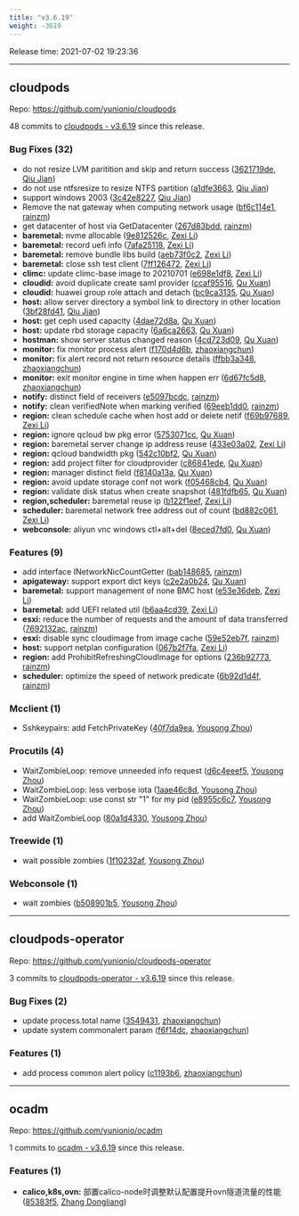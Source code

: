 ```yaml
---
title: "v3.6.19"
weight: -3619
---
```


Release time: 2021-07-02 19:23:36

---
## cloudpods

Repo: https://github.com/yunionio/cloudpods

48 commits to [cloudpods - v3.6.19] since this release.

### Bug Fixes (32)
- do not resize LVM paritition and skip and return success ([3621719de](https://github.com/yunionio/cloudpods/commit/3621719dee9e9028f249e963ecd87b3cbf9b98e5), [Qiu Jian](mailto:qiujian@yunionyun.com))
- do not use ntfsresize to resize NTFS partition ([a1dfe3663](https://github.com/yunionio/cloudpods/commit/a1dfe36637975df89f9477336f977d70bc9d7202), [Qiu Jian](mailto:qiujian@yunionyun.com))
- support windows 2003 ([3c42e8227](https://github.com/yunionio/cloudpods/commit/3c42e82278d46a47c2f89fe637d8c6b294678293), [Qiu Jian](mailto:qiujian@yunionyun.com))
- Remove the nat gateway when computing network usage ([bf6c114e1](https://github.com/yunionio/cloudpods/commit/bf6c114e1d7e12f0f289cfa3460177d46bb6573a), [rainzm](mailto:mjoycarry@gmail.com))
- get datacenter of host via GetDatacenter ([267d83bdd](https://github.com/yunionio/cloudpods/commit/267d83bdde0ca12b5950706bb1afb042d1554848), [rainzm](mailto:mjoycarry@gmail.com))
- **baremetal:** nvme allocable ([9e812526c](https://github.com/yunionio/cloudpods/commit/9e812526c054726e8a704a4175d4eece577f24bd), [Zexi Li](mailto:zexi.li@qq.com))
- **baremetal:** record uefi info ([7afa25118](https://github.com/yunionio/cloudpods/commit/7afa251185d2055fce2373fcef329728012219cd), [Zexi Li](mailto:zexi.li@qq.com))
- **baremetal:** remove bundle libs build ([aeb73f0c2](https://github.com/yunionio/cloudpods/commit/aeb73f0c265f913716be303cf82932ea9a3d1ea5), [Zexi Li](mailto:zexi.li@qq.com))
- **baremetal:** close ssh test client ([7ff126472](https://github.com/yunionio/cloudpods/commit/7ff1264724ded9997284fb4ee0a1ee98b400b911), [Zexi Li](mailto:zexi.li@qq.com))
- **climc:** update climc-base image to 20210701 ([e698e1df8](https://github.com/yunionio/cloudpods/commit/e698e1df898393c3f2cb4f7624ef042b8a72db1e), [Zexi Li](mailto:zexi.li@qq.com))
- **cloudid:** avoid duplicate create saml provider ([ccaf95516](https://github.com/yunionio/cloudpods/commit/ccaf955162c6ba46dfbb5accb81253f94892e755), [Qu Xuan](mailto:quxuan@yunionyun.com))
- **cloudid:** huawei group role attach and detach ([bc9ca3135](https://github.com/yunionio/cloudpods/commit/bc9ca31351f99b92a9db0c51c5c810a9108724fb), [Qu Xuan](mailto:quxuan@yunionyun.com))
- **host:** allow server directory a symbol link to directory in other location ([3bf28fd41](https://github.com/yunionio/cloudpods/commit/3bf28fd41bc69cc2c4bb582a1980aa084ff5db90), [Qiu Jian](mailto:qiujian@yunionyun.com))
- **host:** get ceph used capacity ([4dae72d8a](https://github.com/yunionio/cloudpods/commit/4dae72d8abf280702545c66f20c935a1e61c37e2), [Qu Xuan](mailto:quxuan@yunionyun.com))
- **host:** update rbd storage capacity ([6a6ca2663](https://github.com/yunionio/cloudpods/commit/6a6ca266332c91d43c7e4d3492ce82db07ede30d), [Qu Xuan](mailto:quxuan@yunionyun.com))
- **hostman:** show server status changed reason ([4cd723d09](https://github.com/yunionio/cloudpods/commit/4cd723d09655302212e8370c7c4693c2467eff55), [Qu Xuan](mailto:quxuan@yunionyun.com))
- **monitor:** fix monitor process alert ([f170d4d6b](https://github.com/yunionio/cloudpods/commit/f170d4d6b69afb635b6520a1a15a99a65a265b70), [zhaoxiangchun](mailto:1422928955@qq.com))
- **monitor:** fix alert record not return resource details ([ffbb3a348](https://github.com/yunionio/cloudpods/commit/ffbb3a348f05681bcbb7456e332e8da2d87fb94f), [zhaoxiangchun](mailto:1422928955@qq.com))
- **monitor:** exit monitor engine in time when happen err ([6d67fc5d8](https://github.com/yunionio/cloudpods/commit/6d67fc5d80f5129877a947c855aead737bb2cde9), [zhaoxiangchun](mailto:1422928955@qq.com))
- **notify:** distinct field of receivers ([e5097bcdc](https://github.com/yunionio/cloudpods/commit/e5097bcdcf861c2518e49cae477f96bcc28f1b52), [rainzm](mailto:mjoycarry@gmail.com))
- **notify:** clean verifiedNote when marking verified ([69eeb1dd0](https://github.com/yunionio/cloudpods/commit/69eeb1dd0109a36448b3d51fb7decec7639a5216), [rainzm](mailto:mjoycarry@gmail.com))
- **region:** clean schedule cache when host add or delete netif ([f69b97689](https://github.com/yunionio/cloudpods/commit/f69b97689a8d804f43692796d75ba07f96f61040), [Zexi Li](mailto:zexi.li@qq.com))
- **region:** ignore qcloud bw pkg error ([5753071cc](https://github.com/yunionio/cloudpods/commit/5753071cc6e360e7e2fe94ff2512ec28c5cc0048), [Qu Xuan](mailto:quxuan@yunionyun.com))
- **region:** baremetal server change ip address reuse ([433e03a02](https://github.com/yunionio/cloudpods/commit/433e03a02a9071ec8c96197df26ee94af655eeab), [Zexi Li](mailto:zexi.li@qq.com))
- **region:** qcloud bandwidth pkg ([542c10bf2](https://github.com/yunionio/cloudpods/commit/542c10bf25365daf55e056bca4e9107325a7013c), [Qu Xuan](mailto:quxuan@yunionyun.com))
- **region:** add project filter for cloudprovider ([c86841ede](https://github.com/yunionio/cloudpods/commit/c86841ede09b8008bcf76ec665449424e3b3ac3d), [Qu Xuan](mailto:quxuan@yunionyun.com))
- **region:** manager distinct field ([f8140a13a](https://github.com/yunionio/cloudpods/commit/f8140a13a55be8df3a0178fedfc095ebfc6c9211), [Qu Xuan](mailto:quxuan@yunionyun.com))
- **region:** avoid update storage conf not work ([f05468cb4](https://github.com/yunionio/cloudpods/commit/f05468cb4bffea275259b07e6efbb2140bb28e75), [Qu Xuan](mailto:quxuan@yunionyun.com))
- **region:** validate disk status when create snapshot ([481fdfb65](https://github.com/yunionio/cloudpods/commit/481fdfb6568ff0ac7af249b3bd74e8f73118754e), [Qu Xuan](mailto:quxuan@yunionyun.com))
- **region,scheduler:** baremetal reuse ip ([b122f1eef](https://github.com/yunionio/cloudpods/commit/b122f1eef4617b8547fa030208e74cea2d2478af), [Zexi Li](mailto:zexi.li@qq.com))
- **scheduler:** baremetal network free address out of count ([bd882c061](https://github.com/yunionio/cloudpods/commit/bd882c061093ad24779593d8ec54dfae1d8aff9c), [Zexi Li](mailto:zexi.li@qq.com))
- **webconsole:** aliyun vnc windows ctl+alt+del ([8eced7fd0](https://github.com/yunionio/cloudpods/commit/8eced7fd02478ce09c242560856e69dd8ac6e327), [Qu Xuan](mailto:quxuan@yunionyun.com))

### Features (9)
- add interface INetworkNicCountGetter ([bab148685](https://github.com/yunionio/cloudpods/commit/bab148685aebdc20dd88ed37f7f4e59370cfd726), [rainzm](mailto:mjoycarry@gmail.com))
- **apigateway:** support export dict keys ([c2e2a0b24](https://github.com/yunionio/cloudpods/commit/c2e2a0b24649cac53481f90a0dae489e5c3d472b), [Qu Xuan](mailto:quxuan@yunionyun.com))
- **baremetal:** support management of none BMC host ([e53e36deb](https://github.com/yunionio/cloudpods/commit/e53e36debfd5b4b49d5f02ad72c40198cb290a24), [Zexi Li](mailto:zexi.li@qq.com))
- **baremetal:** add UEFI related util ([b6aa4cd39](https://github.com/yunionio/cloudpods/commit/b6aa4cd39a05b54c39f6f7cd5fb214f63b2dbf24), [Zexi Li](mailto:zexi.li@qq.com))
- **esxi:** reduce the number of requests and the amount of data transferred ([7692132ac](https://github.com/yunionio/cloudpods/commit/7692132acf62a567a3f5c9049bc0519d40affa70), [rainzm](mailto:mjoycarry@gmail.com))
- **esxi:** disable sync cloudimage from image cache ([59e52eb7f](https://github.com/yunionio/cloudpods/commit/59e52eb7f10c7f2886357ecabb3d286192b35eea), [rainzm](mailto:mjoycarry@gmail.com))
- **host:** support netplan configuration ([067b2f7fa](https://github.com/yunionio/cloudpods/commit/067b2f7fa0b08a364ffcd8e0c6515ee222f03887), [Zexi Li](mailto:zexi.li@qq.com))
- **region:** add ProhibitRefreshingCloudImage for options ([236b92773](https://github.com/yunionio/cloudpods/commit/236b92773514f0e7889366783b6dca56deb5964c), [rainzm](mailto:mjoycarry@gmail.com))
- **scheduler:** optimize the speed of network predicate ([6b92d1d4f](https://github.com/yunionio/cloudpods/commit/6b92d1d4f0867da6769396e8b0bc592f2fcd64b0), [rainzm](mailto:mjoycarry@gmail.com))

### Mcclient (1)
- Sshkeypairs: add FetchPrivateKey ([40f7da9ea](https://github.com/yunionio/cloudpods/commit/40f7da9ea147433b692710a10c85e4f1a150bc3b), [Yousong Zhou](mailto:zhouyousong@yunionyun.com))

### Procutils (4)
- WaitZombieLoop: remove unneeded info request ([d6c4eeef5](https://github.com/yunionio/cloudpods/commit/d6c4eeef59e712658171dfc62880a978e8f89a6f), [Yousong Zhou](mailto:zhouyousong@yunionyun.com))
- WaitZombieLoop: less verbose iota ([1aae46c8d](https://github.com/yunionio/cloudpods/commit/1aae46c8dfb9a4fd9f55061f7274839f7bfff9e9), [Yousong Zhou](mailto:zhouyousong@yunionyun.com))
- WaitZombieLoop: use const str "1" for my pid ([e8955c6c7](https://github.com/yunionio/cloudpods/commit/e8955c6c7cb28510f6b78cdf8a6c791fe1825efd), [Yousong Zhou](mailto:zhouyousong@yunionyun.com))
- add WaitZombieLoop ([80a1d4330](https://github.com/yunionio/cloudpods/commit/80a1d4330271831db1e86a026b2762069fb9d8fe), [Yousong Zhou](mailto:zhouyousong@yunionyun.com))

### Treewide (1)
- wait possible zombies ([1f10232af](https://github.com/yunionio/cloudpods/commit/1f10232af001290e4fe831685a37c3dc923bdd54), [Yousong Zhou](mailto:zhouyousong@yunionyun.com))

### Webconsole (1)
- wait zombies ([b508901b5](https://github.com/yunionio/cloudpods/commit/b508901b53f4696834c34dc76cc3c134e868b0f4), [Yousong Zhou](mailto:zhouyousong@yunionyun.com))

[cloudpods - v3.6.19]: https://github.com/yunionio/cloudpods/compare/v3.6.18...v3.6.19
---
## cloudpods-operator

Repo: https://github.com/yunionio/cloudpods-operator

3 commits to [cloudpods-operator - v3.6.19] since this release.

### Bug Fixes (2)
- update process.total name ([3549431](https://github.com/yunionio/cloudpods-operator/commit/354943138021d2527b00fde4cb0aa2ab3d610a60), [zhaoxiangchun](mailto:1422928955@qq.com))
- update system commonalert param ([f6f14dc](https://github.com/yunionio/cloudpods-operator/commit/f6f14dcc34b3d6e791139c562333a5261f805e03), [zhaoxiangchun](mailto:1422928955@qq.com))

### Features (1)
- add process common alert policy ([c1193b6](https://github.com/yunionio/cloudpods-operator/commit/c1193b607acd1e2f3eaaf0e55f93efc8eb2bbaac), [zhaoxiangchun](mailto:1422928955@qq.com))

[cloudpods-operator - v3.6.19]: https://github.com/yunionio/cloudpods-operator/compare/v3.6.18...v3.6.19
---
## ocadm

Repo: https://github.com/yunionio/ocadm

1 commits to [ocadm - v3.6.19] since this release.

### Features (1)
- **calico,k8s,ovn:** 部置calico-node时调整默认配置提升ovn隧道流量的性能 ([85383f5](https://github.com/yunionio/ocadm/commit/85383f5332568967d0aa1a0f618cff70594c00dd), [Zhang Dongliang](mailto:zhangdongliang@yunion.cn))

[ocadm - v3.6.19]: https://github.com/yunionio/ocadm/compare/v3.6.18...v3.6.19
